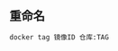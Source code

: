 <!--
 * @Description: 
 * @Version: 1.0
 * @Author: DaLao
 * @Email: dalao_li@163.com
 * @Date: 2021-03-31 13:51:41
 * @LastEditors: DaLao
 * @LastEditTime: 2022-02-19 21:30:46
-->

## 重命名

```sh
docker tag 镜像ID 仓库:TAG
```

